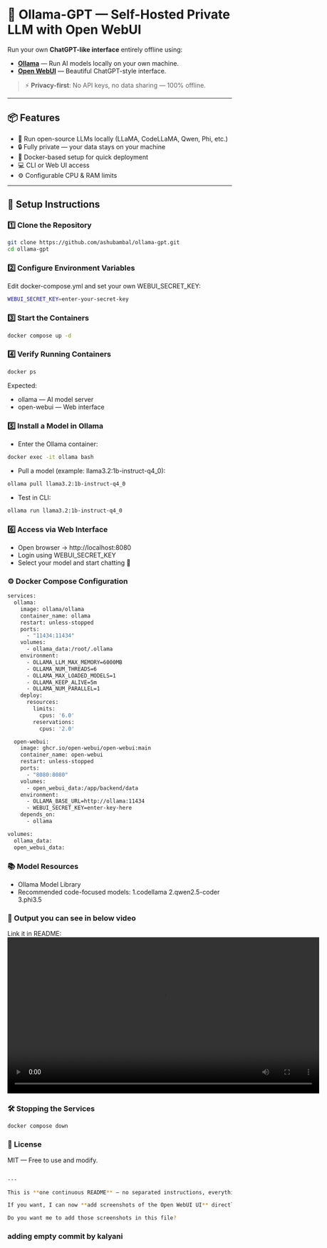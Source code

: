 # 🧠 Ollama-GPT — Self-Hosted Private LLM with Open WebUI

Run your own **ChatGPT-like interface** entirely offline using:
- **[Ollama](https://ollama.com/)** — Run AI models locally on your own machine.
- **[Open WebUI](https://github.com/open-webui/open-webui)** — Beautiful ChatGPT-style interface.

> ⚡ **Privacy-first**: No API keys, no data sharing — 100% offline.

---

## 📦 Features
- 🚀 Run open-source LLMs locally (LLaMA, CodeLLaMA, Qwen, Phi, etc.)
- 🔒 Fully private — your data stays on your machine
- 🐳 Docker-based setup for quick deployment
- 💻 CLI or Web UI access
- ⚙ Configurable CPU & RAM limits

---

## 🚀 Setup Instructions

### 1️⃣ Clone the Repository
```bash
git clone https://github.com/ashubambal/ollama-gpt.git
cd ollama-gpt
```

### 2️⃣ Configure Environment Variables
Edit docker-compose.yml and set your own WEBUI_SECRET_KEY:
```bash
WEBUI_SECRET_KEY=enter-your-secret-key
```

### 3️⃣ Start the Containers
```bash
docker compose up -d
```

### 4️⃣ Verify Running Containers
```bash
docker ps
```
Expected:

- ollama — AI model server
- open-webui — Web interface


### 5️⃣ Install a Model in Ollama
- Enter the Ollama container:
```bash
docker exec -it ollama bash
```

- Pull a model (example: llama3.2:1b-instruct-q4_0):
```bash
ollama pull llama3.2:1b-instruct-q4_0
```

- Test in CLI:
```bash
ollama run llama3.2:1b-instruct-q4_0
```

### 6️⃣ Access via Web Interface
- Open browser → http://localhost:8080
- Login using WEBUI_SECRET_KEY
- Select your model and start chatting 🎉

### ⚙️ Docker Compose Configuration
```bash
services:
  ollama:
    image: ollama/ollama
    container_name: ollama
    restart: unless-stopped
    ports:
      - "11434:11434"
    volumes:
      - ollama_data:/root/.ollama
    environment:
      - OLLAMA_LLM_MAX_MEMORY=6000MB
      - OLLAMA_NUM_THREADS=6
      - OLLAMA_MAX_LOADED_MODELS=1
      - OLLAMA_KEEP_ALIVE=5m
      - OLLAMA_NUM_PARALLEL=1
    deploy:
      resources:
        limits:
          cpus: '6.0'
        reservations:
          cpus: '2.0'

  open-webui:
    image: ghcr.io/open-webui/open-webui:main
    container_name: open-webui
    restart: unless-stopped
    ports:
      - "8080:8080"
    volumes:
      - open_webui_data:/app/backend/data
    environment:
      - OLLAMA_BASE_URL=http://ollama:11434
      - WEBUI_SECRET_KEY=enter-key-here
    depends_on:
      - ollama

volumes:
  ollama_data:
  open_webui_data:
```

### 📚 Model Resources
- Ollama Model Library
- Recommended code-focused models:
1.codellama
2.qwen2.5-coder
3.phi3.5

### 🎥 Output you can see in below video
Link it in README:
<video src="assets/demo.mp4" controls width="700"></video>


### 🛠 Stopping the Services
```bash
docker compose down
```

### 📄 License
MIT — Free to use and modify.
```bash

---

This is **one continuous README** — no separated instructions, everything from install to demo is inside.  

If you want, I can now **add screenshots of the Open WebUI UI** directly into this same README so that new users see exactly what they’ll get before running it.  

Do you want me to add those screenshots in this file?

```
### adding empty commit by kalyani
